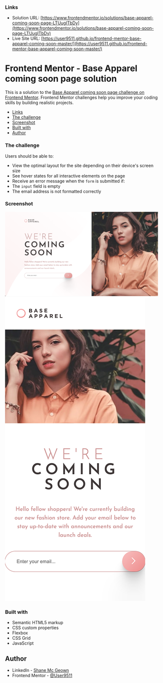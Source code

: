 ### Links

- Solution URL: [https://www.frontendmentor.io/solutions/base-apparel-coming-soon-page-LTUugITbDy](https://www.frontendmentor.io/solutions/base-apparel-coming-soon-page-LTUugITbDy)
- Live Site URL: [https://user9511.github.io/frontend-mentor-base-apparel-coming-soon-master/](https://user9511.github.io/frontend-mentor-base-apparel-coming-soon-master/)

# Frontend Mentor - Base Apparel coming soon page solution

This is a solution to the [Base Apparel coming soon page challenge on Frontend Mentor](https://www.frontendmentor.io/challenges/base-apparel-coming-soon-page-5d46b47f8db8a7063f9331a0). Frontend Mentor challenges help you improve your coding skills by building realistic projects.

- [Links](#links)
- [The challenge](#the-challenge)
- [Screenshot](#screenshot)
- [Built with](#built-with)
- [Author](#author)

### The challenge

Users should be able to:

- View the optimal layout for the site depending on their device's screen size
- See hover states for all interactive elements on the page
- Receive an error message when the `form` is submitted if:
- The `input` field is empty
- The email address is not formatted correctly

### Screenshot

![](./design/screenshot01.png)
![](./design/screenshot02.png)

### Built with

- Semantic HTML5 markup
- CSS custom properties
- Flexbox
- CSS Grid
- JavaScript

## Author

- LinkedIn - [Shane Mc Geown](https://www.linkedin.com/in/shanemcgeown/)
- Frontend Mentor - [@User9511](https://www.frontendmentor.io/profile/User9511)
